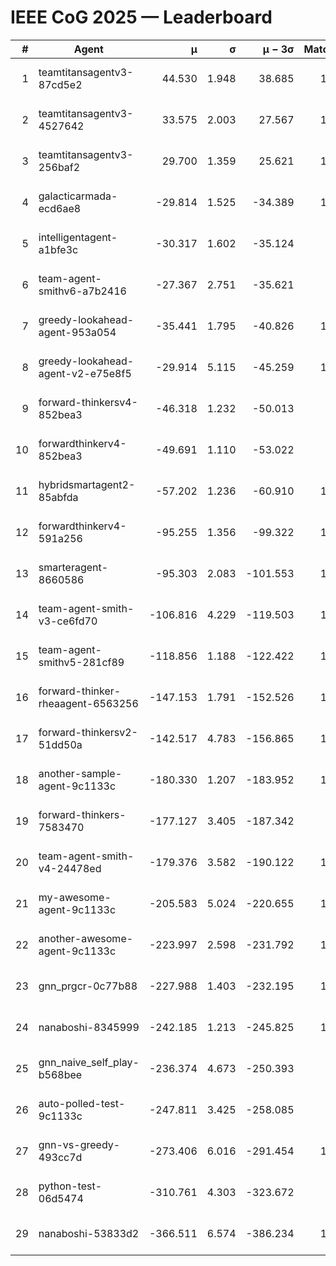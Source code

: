 # IEEE CoG 2025 — Leaderboard

| # | Agent | μ | σ | μ − 3σ | Matches | Updated |
|---:|---|---:|---:|---:|---:|---|
| 1 | teamtitansagentv3-87cd5e2 | 44.530 | 1.948 | 38.685 | 1212 | 2025-08-17 21:02 |
| 2 | teamtitansagentv3-4527642 | 33.575 | 2.003 | 27.567 | 1300 | 2025-08-17 21:02 |
| 3 | teamtitansagentv3-256baf2 | 29.700 | 1.359 | 25.621 | 1352 | 2025-08-17 21:02 |
| 4 | galacticarmada-ecd6ae8 | -29.814 | 1.525 | -34.389 | 1360 | 2025-08-17 21:02 |
| 5 | intelligentagent-a1bfe3c | -30.317 | 1.602 | -35.124 | 927 | 2025-08-17 21:02 |
| 6 | team-agent-smithv6-a7b2416 | -27.367 | 2.751 | -35.621 | 960 | 2025-08-17 21:02 |
| 7 | greedy-lookahead-agent-953a054 | -35.441 | 1.795 | -40.826 | 1060 | 2025-08-17 21:02 |
| 8 | greedy-lookahead-agent-v2-e75e8f5 | -29.914 | 5.115 | -45.259 | 1360 | 2025-08-17 21:02 |
| 9 | forward-thinkersv4-852bea3 | -46.318 | 1.232 | -50.013 | 866 | 2025-08-17 21:02 |
| 10 | forwardthinkerv4-852bea3 | -49.691 | 1.110 | -53.022 | 930 | 2025-08-17 21:02 |
| 11 | hybridsmartagent2-85abfda | -57.202 | 1.236 | -60.910 | 1116 | 2025-08-17 21:02 |
| 12 | forwardthinkerv4-591a256 | -95.255 | 1.356 | -99.322 | 1005 | 2025-08-17 21:02 |
| 13 | smarteragent-8660586 | -95.303 | 2.083 | -101.553 | 1032 | 2025-08-17 21:02 |
| 14 | team-agent-smith-v3-ce6fd70 | -106.816 | 4.229 | -119.503 | 1200 | 2025-08-17 21:02 |
| 15 | team-agent-smithv5-281cf89 | -118.856 | 1.188 | -122.422 | 1120 | 2025-08-17 21:02 |
| 16 | forward-thinker-rheaagent-6563256 | -147.153 | 1.791 | -152.526 | 1176 | 2025-08-17 21:02 |
| 17 | forward-thinkersv2-51dd50a | -142.517 | 4.783 | -156.865 | 1216 | 2025-08-17 21:02 |
| 18 | another-sample-agent-9c1133c | -180.330 | 1.207 | -183.952 | 1000 | 2025-08-17 21:02 |
| 19 | forward-thinkers-7583470 | -177.127 | 3.405 | -187.342 | 880 | 2025-08-17 21:02 |
| 20 | team-agent-smith-v4-24478ed | -179.376 | 3.582 | -190.122 | 1200 | 2025-08-17 21:02 |
| 21 | my-awesome-agent-9c1133c | -205.583 | 5.024 | -220.655 | 1500 | 2025-08-17 21:02 |
| 22 | another-awesome-agent-9c1133c | -223.997 | 2.598 | -231.792 | 1180 | 2025-08-17 21:02 |
| 23 | gnn_prgcr-0c77b88 | -227.988 | 1.403 | -232.195 | 1200 | 2025-08-17 21:02 |
| 24 | nanaboshi-8345999 | -242.185 | 1.213 | -245.825 | 1060 | 2025-08-17 21:02 |
| 25 | gnn_naive_self_play-b568bee | -236.374 | 4.673 | -250.393 | 940 | 2025-08-17 21:02 |
| 26 | auto-polled-test-9c1133c | -247.811 | 3.425 | -258.085 | 940 | 2025-08-17 21:02 |
| 27 | gnn-vs-greedy-493cc7d | -273.406 | 6.016 | -291.454 | 1180 | 2025-08-17 21:02 |
| 28 | python-test-06d5474 | -310.761 | 4.303 | -323.672 | 880 | 2025-08-17 21:02 |
| 29 | nanaboshi-53833d2 | -366.511 | 6.574 | -386.234 | 1080 | 2025-08-17 21:02 |
